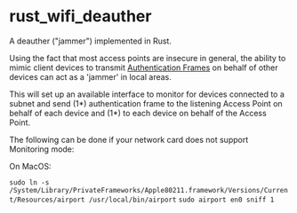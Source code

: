 # rust_wifi_deauther
A deauther ("jammer") implemented in Rust.

Using the fact that most access points are insecure in general, the ability to mimic 
client devices to transmit [Authentication Frames](https://mrncciew.com/2014/10/10/802-11-mgmt-authentication-frame/)
on behalf of other devices can act as a 'jammer' in local areas. 

This will set up an available interface to monitor for devices connected to a subnet and send (1*) authentication frame to
the listening Access Point on behalf of each device and (1*) to each device on behalf of the Access Point.

The following can be done if your network card does not support Monitoring mode:

On MacOS: 

`sudo ln -s /System/Library/PrivateFrameworks/Apple80211.framework/Versions/Current/Resources/airport /usr/local/bin/airport`
`sudo airport en0 sniff 1`

